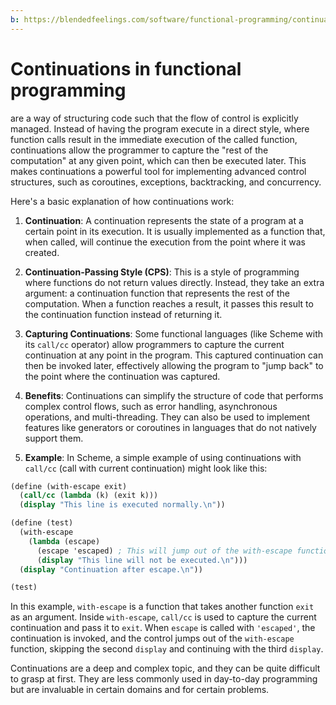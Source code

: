 ```yaml
---
b: https://blendedfeelings.com/software/functional-programming/continuations.md
---
```


# Continuations in functional programming 
are a way of structuring code such that the flow of control is explicitly managed. Instead of having the program execute in a direct style, where function calls result in the immediate execution of the called function, continuations allow the programmer to capture the "rest of the computation" at any given point, which can then be executed later. This makes continuations a powerful tool for implementing advanced control structures, such as coroutines, exceptions, backtracking, and concurrency.

Here's a basic explanation of how continuations work:

1. **Continuation**: A continuation represents the state of a program at a certain point in its execution. It is usually implemented as a function that, when called, will continue the execution from the point where it was created.

2. **Continuation-Passing Style (CPS)**: This is a style of programming where functions do not return values directly. Instead, they take an extra argument: a continuation function that represents the rest of the computation. When a function reaches a result, it passes this result to the continuation function instead of returning it.

3. **Capturing Continuations**: Some functional languages (like Scheme with its `call/cc` operator) allow programmers to capture the current continuation at any point in the program. This captured continuation can then be invoked later, effectively allowing the program to "jump back" to the point where the continuation was captured.

4. **Benefits**: Continuations can simplify the structure of code that performs complex control flows, such as error handling, asynchronous operations, and multi-threading. They can also be used to implement features like generators or coroutines in languages that do not natively support them.

5. **Example**: In Scheme, a simple example of using continuations with `call/cc` (call with current continuation) might look like this:

```scheme
(define (with-escape exit)
  (call/cc (lambda (k) (exit k)))
  (display "This line is executed normally.\n"))

(define (test)
  (with-escape
    (lambda (escape)
      (escape 'escaped) ; This will jump out of the with-escape function.
      (display "This line will not be executed.\n")))
  (display "Continuation after escape.\n"))

(test)
```

In this example, `with-escape` is a function that takes another function `exit` as an argument. Inside `with-escape`, `call/cc` is used to capture the current continuation and pass it to `exit`. When `escape` is called with `'escaped'`, the continuation is invoked, and the control jumps out of the `with-escape` function, skipping the second `display` and continuing with the third `display`.

Continuations are a deep and complex topic, and they can be quite difficult to grasp at first. They are less commonly used in day-to-day programming but are invaluable in certain domains and for certain problems.